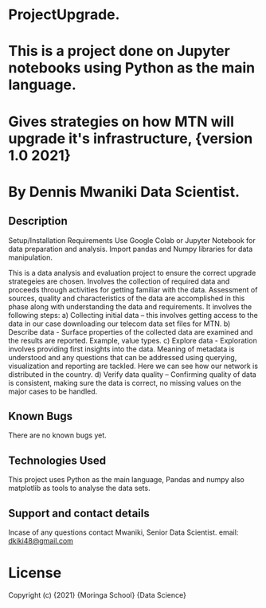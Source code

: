# ProjectUpgrade.
# This is a project done on Jupyter notebooks using Python as the main language.
# Gives strategies on how MTN will upgrade it's infrastructure, {version 1.0 2021}
# By Dennis Mwaniki Data Scientist.
## Description

Setup/Installation Requirements Use Google Colab or Jupyter Notebook for data preparation and analysis. Import pandas and Numpy libraries for data manipulation. 

This is a data analysis and evaluation project to ensure the correct upgrade strategeies are chosen.
Involves the collection of required data and proceeds through activities for getting familiar with the data. Assessment of sources, 
quality and characteristics of the data are accomplished in this phase along with understanding the data and requirements. It involves the following steps: 
a) Collecting initial data – this involves getting access to the data in our case downloading our telecom data set files for MTN.
b) Describe data - Surface properties of the collected data are examined and the results are reported. Example, value types.
c) Explore data - Exploration involves providing first insights into the data. Meaning of metadata is understood and any questions that can be addressed using querying, visualization and reporting are tackled.  Here we can see how our network is distributed in the country.
d) Verify data quality – Confirming quality of data is consistent, making sure the data is correct, no missing values on the major cases to be handled.

## Known Bugs
There are no known bugs yet.
## Technologies Used
This project uses Python as the main language, Pandas and numpy also matplotlib as tools to analyse the data sets.
## Support and contact details
Incase of any questions contact Mwaniki, Senior Data Scientist.
email: dkiki48@gmail.com
# License

Copyright (c) {2021} {Moringa School} {Data Science}
  

